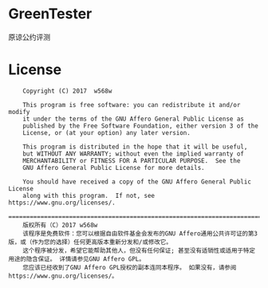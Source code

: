 # GreenTester
原谅公约评测

# License   
        Copyright (C) 2017  w568w

        This program is free software: you can redistribute it and/or modify
        it under the terms of the GNU Affero General Public License as
        published by the Free Software Foundation, either version 3 of the
        License, or (at your option) any later version.

        This program is distributed in the hope that it will be useful,
        but WITHOUT ANY WARRANTY; without even the implied warranty of
        MERCHANTABILITY or FITNESS FOR A PARTICULAR PURPOSE.  See the
        GNU Affero General Public License for more details.

        You should have received a copy of the GNU Affero General Public License
        along with this program.  If not, see https://www.gnu.org/licenses/.
        =======================================================================
        版权所有（C）2017 w568w
        该程序是免费软件：您可以根据自由软件基金会发布的GNU Affero通用公共许可证的第3版，或（作为您的选择）任何更高版本重新分发和/或修改它。
        这个程序被分发，希望它能帮助其他人，但没有任何保证; 甚至没有适销性或适用于特定用途的隐含保证。 详情请参见GNU Affero GPL。
        您应该已经收到了GNU Affero GPL授权的副本连同本程序。 如果没有，请参阅https://www.gnu.org/licenses/。
